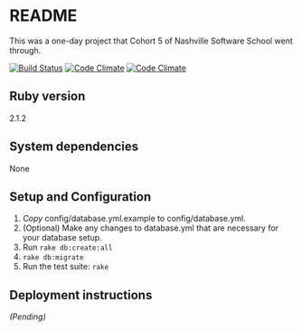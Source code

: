 # README

This was a one-day project that Cohort 5 of Nashville Software School went through.

[![Build Status](https://travis-ci.org/elizabrock/student_picker.png?branch=master)](https://travis-ci.org/elizabrock/student_picker)
[![Code Climate](https://codeclimate.com/github/elizabrock/student_picker.png)](https://codeclimate.com/github/elizabrock/student_picker)
[![Code Climate](https://codeclimate.com/github/elizabrock/student_picker/coverage.png)](https://codeclimate.com/github/elizabrock/student_picker)


## Ruby version

2.1.2

## System dependencies

None

## Setup and Configuration

1. _Copy_ config/database.yml.example to config/database.yml.
2. (Optional) Make any changes to database.yml that are necessary for your database setup.
3. Run `rake db:create:all`
4. `rake db:migrate`
5. Run the test suite: `rake`

## Deployment instructions

_(Pending)_
